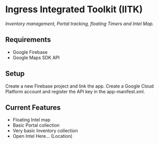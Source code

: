 # Ingress Integrated Toolkit (IITK)
*Inventory management, Portal tracking, floating Timers and Intel Map.*

## Requirements
* Google Firebase
* Google Maps SDK API

## Setup
Create a new Firebase project and link the app. Create a Google Cloud Platform account and register the API key in the app-manifest.xml.

## Current Features
* Floating Intel map
* Basic Portal collection
* Very basic Inventory collection
* Open Intel Here... (Location)
